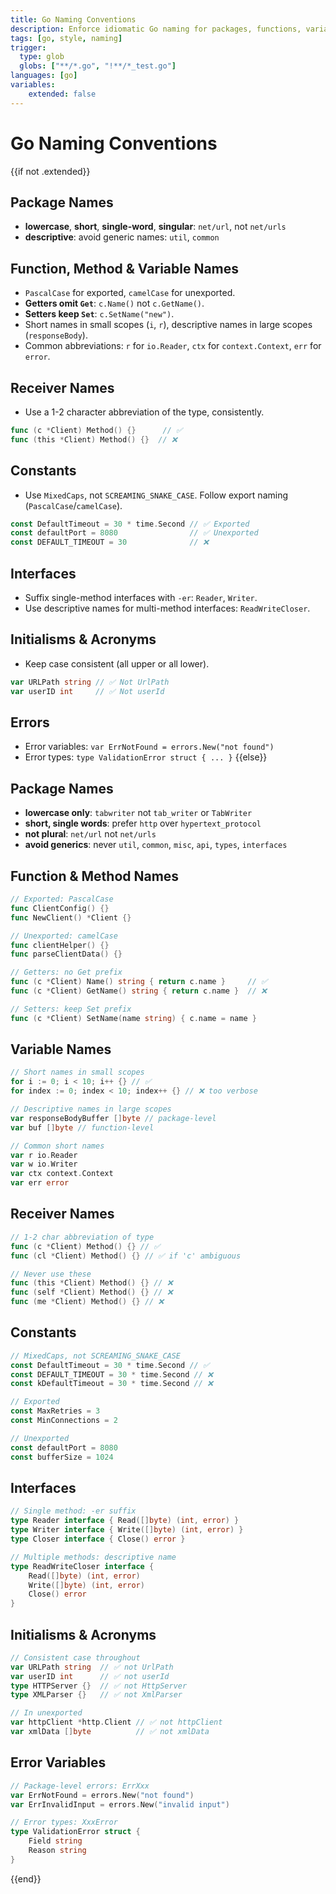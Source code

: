 ```yaml
---
title: Go Naming Conventions
description: Enforce idiomatic Go naming for packages, functions, variables, and types
tags: [go, style, naming]
trigger:
  type: glob
  globs: ["**/*.go", "!**/*_test.go"]
languages: [go]
variables:
    extended: false
---
```

# Go Naming Conventions

{{if not .extended}}
## Package Names
- **lowercase**, **short**, **single-word**, **singular**: `net/url`, not `net/urls`
- **descriptive**: avoid generic names: `util`, `common`

## Function, Method & Variable Names
- `PascalCase` for exported, `camelCase` for unexported.
- **Getters omit `Get`**: `c.Name()` not `c.GetName()`.
- **Setters keep `Set`**: `c.SetName("new")`.
- Short names in small scopes (`i`, `r`), descriptive names in large scopes (`responseBody`).
- Common abbreviations: `r` for `io.Reader`, `ctx` for `context.Context`, `err` for `error`.

## Receiver Names
- Use a 1-2 character abbreviation of the type, consistently.
```go
func (c *Client) Method() {}      // ✅
func (this *Client) Method() {}  // ❌
```

## Constants
- Use `MixedCaps`, not `SCREAMING_SNAKE_CASE`. Follow export naming (`PascalCase`/`camelCase`).
```go
const DefaultTimeout = 30 * time.Second // ✅ Exported
const defaultPort = 8080                // ✅ Unexported
const DEFAULT_TIMEOUT = 30              // ❌
```

## Interfaces
- Suffix single-method interfaces with `-er`: `Reader`, `Writer`.
- Use descriptive names for multi-method interfaces: `ReadWriteCloser`.

## Initialisms & Acronyms
- Keep case consistent (all upper or all lower).
```go
var URLPath string // ✅ Not UrlPath
var userID int     // ✅ Not userId
```

## Errors
- Error variables: `var ErrNotFound = errors.New("not found")`
- Error types: `type ValidationError struct { ... }`
{{else}}
## Package Names
- **lowercase only**: `tabwriter` not `tab_writer` or `TabWriter`
- **short, single words**: prefer `http` over `hypertext_protocol`
- **not plural**: `net/url` not `net/urls`
- **avoid generics**: never `util`, `common`, `misc`, `api`, `types`, `interfaces`

## Function & Method Names
```go
// Exported: PascalCase
func ClientConfig() {}
func NewClient() *Client {}

// Unexported: camelCase  
func clientHelper() {}
func parseClientData() {}

// Getters: no Get prefix
func (c *Client) Name() string { return c.name }     // ✅
func (c *Client) GetName() string { return c.name }  // ❌

// Setters: keep Set prefix
func (c *Client) SetName(name string) { c.name = name }
```

## Variable Names
```go
// Short names in small scopes
for i := 0; i < 10; i++ {} // ✅
for index := 0; index < 10; index++ {} // ❌ too verbose

// Descriptive names in large scopes
var responseBodyBuffer []byte // package-level
var buf []byte // function-level

// Common short names
var r io.Reader
var w io.Writer  
var ctx context.Context
var err error
```

## Receiver Names
```go
// 1-2 char abbreviation of type
func (c *Client) Method() {} // ✅
func (cl *Client) Method() {} // ✅ if 'c' ambiguous

// Never use these
func (this *Client) Method() {} // ❌
func (self *Client) Method() {} // ❌
func (me *Client) Method() {} // ❌
```

## Constants
```go
// MixedCaps, not SCREAMING_SNAKE_CASE
const DefaultTimeout = 30 * time.Second // ✅
const DEFAULT_TIMEOUT = 30 * time.Second // ❌
const kDefaultTimeout = 30 * time.Second // ❌

// Exported
const MaxRetries = 3
const MinConnections = 2

// Unexported
const defaultPort = 8080
const bufferSize = 1024
```

## Interfaces
```go
// Single method: -er suffix
type Reader interface { Read([]byte) (int, error) }
type Writer interface { Write([]byte) (int, error) }
type Closer interface { Close() error }

// Multiple methods: descriptive name
type ReadWriteCloser interface {
    Read([]byte) (int, error)
    Write([]byte) (int, error)
    Close() error
}
```

## Initialisms & Acronyms
```go
// Consistent case throughout
var URLPath string  // ✅ not UrlPath
var userID int      // ✅ not userId  
type HTTPServer {}  // ✅ not HttpServer
type XMLParser {}   // ✅ not XmlParser

// In unexported
var httpClient *http.Client // ✅ not httpClient
var xmlData []byte          // ✅ not xmlData
```

## Error Variables
```go
// Package-level errors: ErrXxx
var ErrNotFound = errors.New("not found")
var ErrInvalidInput = errors.New("invalid input")

// Error types: XxxError
type ValidationError struct {
    Field string
    Reason string
}
```
{{end}}

